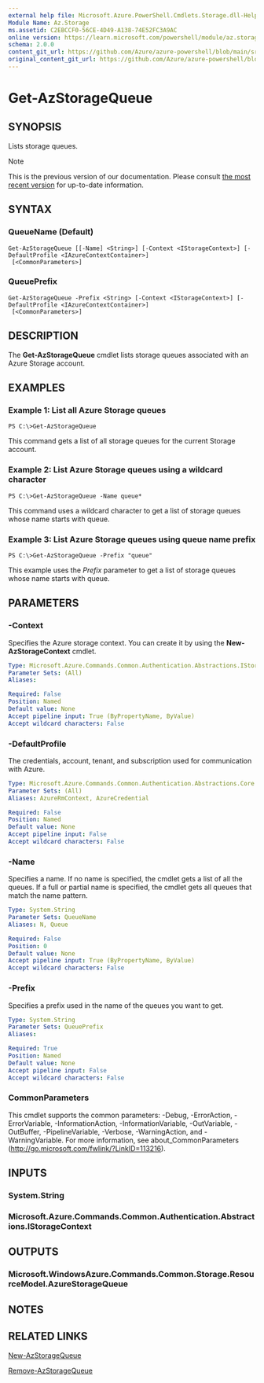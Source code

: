 ```yaml
---
external help file: Microsoft.Azure.PowerShell.Cmdlets.Storage.dll-Help.xml
Module Name: Az.Storage
ms.assetid: C2EBCCF0-56CE-4D49-A138-74E52FC3A9AC
online version: https://learn.microsoft.com/powershell/module/az.storage/get-azstoragequeue
schema: 2.0.0
content_git_url: https://github.com/Azure/azure-powershell/blob/main/src/Storage/Storage.Management/help/Get-AzStorageQueue.md
original_content_git_url: https://github.com/Azure/azure-powershell/blob/main/src/Storage/Storage.Management/help/Get-AzStorageQueue.md
---
```


# Get-AzStorageQueue

## SYNOPSIS
Lists storage queues.

> [!NOTE]
>This is the previous version of our documentation. Please consult [the most recent version](/powershell/module/az.storage/get-azstoragequeue) for up-to-date information.

## SYNTAX

### QueueName (Default)
```
Get-AzStorageQueue [[-Name] <String>] [-Context <IStorageContext>] [-DefaultProfile <IAzureContextContainer>]
 [<CommonParameters>]
```

### QueuePrefix
```
Get-AzStorageQueue -Prefix <String> [-Context <IStorageContext>] [-DefaultProfile <IAzureContextContainer>]
 [<CommonParameters>]
```

## DESCRIPTION
The **Get-AzStorageQueue** cmdlet lists storage queues associated with an Azure Storage account.

## EXAMPLES

### Example 1: List all Azure Storage queues
```
PS C:\>Get-AzStorageQueue
```

This command gets a list of all storage queues for the current Storage account.

### Example 2: List Azure Storage queues using a wildcard character
```
PS C:\>Get-AzStorageQueue -Name queue*
```

This command uses a wildcard character to get a list of storage queues whose name starts with queue.

### Example 3: List Azure Storage queues using queue name prefix
```
PS C:\>Get-AzStorageQueue -Prefix "queue"
```

This example uses the *Prefix* parameter to get a list of storage queues whose name starts with queue.

## PARAMETERS

### -Context
Specifies the Azure storage context.
You can create it by using the **New-AzStorageContext** cmdlet.

```yaml
Type: Microsoft.Azure.Commands.Common.Authentication.Abstractions.IStorageContext
Parameter Sets: (All)
Aliases:

Required: False
Position: Named
Default value: None
Accept pipeline input: True (ByPropertyName, ByValue)
Accept wildcard characters: False
```

### -DefaultProfile
The credentials, account, tenant, and subscription used for communication with Azure.

```yaml
Type: Microsoft.Azure.Commands.Common.Authentication.Abstractions.Core.IAzureContextContainer
Parameter Sets: (All)
Aliases: AzureRmContext, AzureCredential

Required: False
Position: Named
Default value: None
Accept pipeline input: False
Accept wildcard characters: False
```

### -Name
Specifies a name.
If no name is specified, the cmdlet gets a list of all the queues.
If a full or partial name is specified, the cmdlet gets all queues that match the name pattern.

```yaml
Type: System.String
Parameter Sets: QueueName
Aliases: N, Queue

Required: False
Position: 0
Default value: None
Accept pipeline input: True (ByPropertyName, ByValue)
Accept wildcard characters: False
```

### -Prefix
Specifies a prefix used in the name of the queues you want to get.

```yaml
Type: System.String
Parameter Sets: QueuePrefix
Aliases:

Required: True
Position: Named
Default value: None
Accept pipeline input: False
Accept wildcard characters: False
```

### CommonParameters
This cmdlet supports the common parameters: -Debug, -ErrorAction, -ErrorVariable, -InformationAction, -InformationVariable, -OutVariable, -OutBuffer, -PipelineVariable, -Verbose, -WarningAction, and -WarningVariable. For more information, see about_CommonParameters (http://go.microsoft.com/fwlink/?LinkID=113216).

## INPUTS

### System.String

### Microsoft.Azure.Commands.Common.Authentication.Abstractions.IStorageContext

## OUTPUTS

### Microsoft.WindowsAzure.Commands.Common.Storage.ResourceModel.AzureStorageQueue

## NOTES

## RELATED LINKS

[New-AzStorageQueue](./New-AzStorageQueue.md)

[Remove-AzStorageQueue](./Remove-AzStorageQueue.md)


